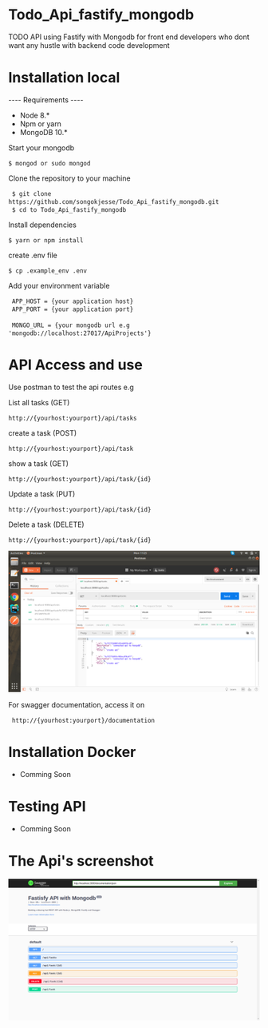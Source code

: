 # Todo_Api_fastify_mongodb
TODO API using Fastify with Mongodb for front end developers who dont want any hustle with backend code development  

# Installation local
---- Requirements ----
- Node 8.*
- Npm or yarn
- MongoDB 10.*

Start your mongodb 
```$xslt
$ mongod or sudo mongod
```
Clone the repository to your machine

```
 $ git clone https://github.com/songokjesse/Todo_Api_fastify_mongodb.git
 $ cd to Todo_Api_fastify_mongodb
```

Install dependencies

```$xslt
$ yarn or npm install
```
create .env file
```$xslt
$ cp .example_env .env
```
Add your environment variable

```$xslt
 APP_HOST = {your application host}
 APP_PORT = {your application port}
 
 MONGO_URL = {your mongodb url e.g 'mongodb://localhost:27017/ApiProjects'}
```
# API Access and use
Use postman to test the api routes e.g 

List all tasks (GET)
```$xslt
http://{yourhost:yourport}/api/tasks
```
create a task (POST)
```$xslt
http://{yourhost:yourport}/api/task
```
show a task (GET)
```$xslt
http://{yourhost:yourport}/api/task/{id}
```
Update a task (PUT)
```$xslt
http://{yourhost:yourport}/api/task/{id}
```
Delete a task (DELETE)
```$xslt
http://{yourhost:yourport}/api/task/{id}
```
![alt text](screenshots/postman_screenshot.png)


For swagger documentation, access it on

```$xslt
 http://{yourhost:yourport}/documentation
```

# Installation Docker
- Comming Soon

# Testing API 
- Comming Soon

# The Api's screenshot
![alt text](screenshots/api_swagger_screenshot.png)
